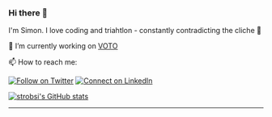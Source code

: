 ### Hi there 👋

I'm Simon. I love coding and triahtlon - constantly contradicting the cliche :raised_hands: 

🔭 I’m currently working on [VOTO](https://github.com/voto-vote)

📫 How to reach me:

[![Follow on Twitter](https://img.shields.io/badge/--twitter?label=Twitter&logo=Twitter&style=social)](https://twitter.com/strob_si) [![Connect on LinkedIn](https://img.shields.io/badge/--linkedin?label=LinkedIn&logo=LinkedIn&style=social)](https://www.linkedin.com/in/simon-strobel-26b43b107/)

[![strobsi's GitHub stats](https://github-readme-stats.vercel.app/api?username=strobsi)](https://github.com/anuraghazra/github-readme-stats)

---
